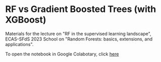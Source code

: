 # RF vs Gradient Boosted Trees (with XGBoost)

Materials for the lecture on "RF in the supervised learning landscape", ECAS-SFdS 2023 School on "Random Forests: basics, extensions, and applications".

To open the notebook in Google Colabotary, click [here](https://drive.google.com/file/d/1NSNLUhp8ApBcH1QmqP9mgWndTSSBzMEe/view?usp=sharing)
